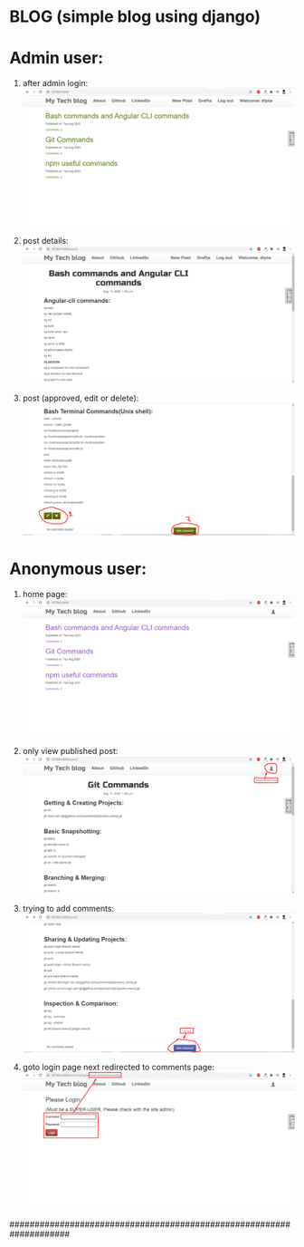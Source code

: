 # BLOG (simple blog using django)

# Admin user:
01) after admin login:
![GitHub Logo](/mysite/static/images/1.png)

02) post details:
![GitHub Logo](/mysite/static/images/2.png)

03) post (approved, edit or delete):
![GitHub Logo](/mysite/static/images/3.png)

# Anonymous user:
01) home page:
![GitHub Logo](/mysite/static/images/01.png)

02) only view published post:
![GitHub Logo](/mysite/static/images/02.png)

03) trying to add comments:
![GitHub Logo](/mysite/static/images/03.png)

04) goto login page next redirected to comments page:
![GitHub Logo](/mysite/static/images/04.png)


####################################################################
